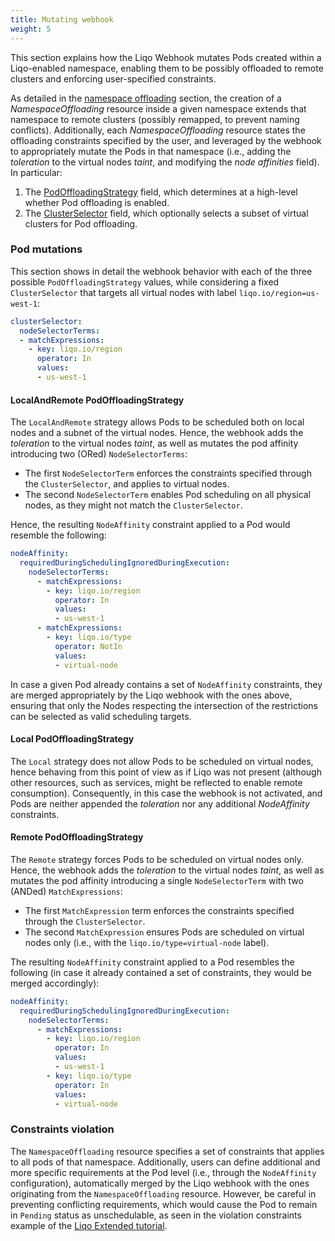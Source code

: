 ```yaml
---
title: Mutating webhook
weight: 5
---
```


This section explains how the Liqo Webhook mutates Pods created within a Liqo-enabled namespace, enabling them to be possibly offloaded to remote clusters and enforcing user-specified constraints.

As detailed in the [namespace offloading](/usage/namespace_offloading) section, the creation of a *NamespaceOffloading* resource inside a given namespace extends that namespace to remote clusters (possibly remapped, to prevent naming conflicts).
Additionally, each *NamespaceOffloading* resource states the offloading constraints specified by the user, and leveraged by the webhook to appropriately mutate the Pods in that namespace (i.e., adding the *toleration* to the virtual nodes *taint*, and modifying the *node affinities* field).
In particular:

1. The [PodOffloadingStrategy](/usage/namespace_offloading#selecting-the-pod-offloading-strategy) field, which determines at a high-level whether Pod offloading is enabled.
2. The [ClusterSelector](/usage/namespace_offloading#selecting-the-remote-clusters) field, which optionally selects a subset of virtual clusters for Pod offloading.

### Pod mutations

This section shows in detail the webhook behavior with each of the three possible `PodOffloadingStrategy` values, while considering a fixed `ClusterSelector` that targets all virtual nodes with label `liqo.io/region=us-west-1`:

```yaml
clusterSelector:
  nodeSelectorTerms:
  - matchExpressions:
    - key: liqo.io/region
      operator: In
      values:
      - us-west-1
```

#### LocalAndRemote PodOffloadingStrategy

The `LocalAndRemote` strategy allows Pods to be scheduled both on local nodes and a subnet of the virtual nodes.
Hence, the webhook adds the *toleration* to the virtual nodes *taint*, as well as mutates the pod affinity introducing two (ORed) `NodeSelectorTerms`:

* The first `NodeSelectorTerm` enforces the constraints specified through the `ClusterSelector`, and applies to virtual nodes.
* The second `NodeSelectorTerm` enables Pod scheduling on all physical nodes, as they might not match the `ClusterSelector`.

Hence, the resulting `NodeAffinity` constraint applied to a Pod would resemble the following:

```yaml
nodeAffinity:
  requiredDuringSchedulingIgnoredDuringExecution:
    nodeSelectorTerms:
      - matchExpressions:
        - key: liqo.io/region
          operator: In
          values:
          - us-west-1
      - matchExpressions:
        - key: liqo.io/type
          operator: NotIn
          values:
          - virtual-node
```

In case a given Pod already contains a set of `NodeAffinity` constraints, they are merged appropriately by the Liqo webhook with the ones above, ensuring that only the Nodes respecting the intersection of the restrictions can be selected as valid scheduling targets.

#### Local PodOffloadingStrategy

The `Local` strategy does not allow Pods to be scheduled on virtual nodes, hence behaving from this point of view as if Liqo was not present (although other resources, such as services, might be reflected to enable remote consumption).
Consequently, in this case the webhook is not activated, and Pods are neither appended the *toleration* nor any additional *NodeAffinity* constraints.

#### Remote PodOffloadingStrategy

The `Remote` strategy forces Pods to be scheduled on virtual nodes only.
Hence, the webhook adds the *toleration* to the virtual nodes *taint*, as well as mutates the pod affinity introducing a single `NodeSelectorTerm` with two (ANDed) `MatchExpressions`:

* The first `MatchExpression` term enforces the constraints specified through the `ClusterSelector`.
* The second `MatchExpression` ensures Pods are scheduled on virtual nodes only (i.e., with the `liqo.io/type=virtual-node` label).

The resulting `NodeAffinity` constraint applied to a Pod resembles the following (in case it already contained a set of constraints, they would be merged accordingly):

```yaml
nodeAffinity:
  requiredDuringSchedulingIgnoredDuringExecution:
    nodeSelectorTerms:
      - matchExpressions:
        - key: liqo.io/region
          operator: In
          values:
          - us-west-1
        - key: liqo.io/type
          operator: In
          values:
          - virtual-node
```

### Constraints violation

The `NamespaceOffloading` resource specifies a set of constraints that applies to all pods of that namespace.
Additionally, users can define additional and more specific requirements at the Pod level (i.e., through the `NodeAffinity` configuration), automatically merged by the Liqo webhook with the ones originating from the `NamespaceOffloading` resource.
However, be careful in preventing conflicting requirements, which would cause the Pod to remain in `Pending` status as unschedulable, as seen in the violation constraints example of the [Liqo Extended tutorial](/gettingstarted/extended/hard_constraints/).
